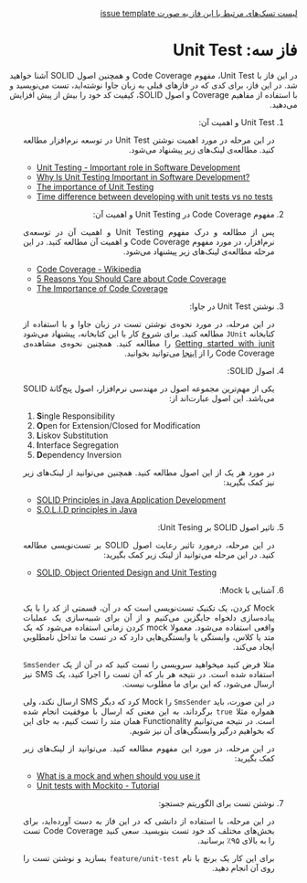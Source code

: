 <div dir="rtl" align='justify'>

[لیست تسک‌های مرتبط با این فاز به صورت issue template](./issue-template-Phase03.md)

#  فاز سه: Unit Test

در این فاز با Unit Test،
مفهوم Code Coverage
و همچنین اصول SOLID
آشنا خواهید شد. در این فاز، برای کدی که در فازهای قبلی به زبان جاوا نوشته‌اید، تست می‌نویسید و با استفاده از مفاهیم Coverage
و اصول SOLID،
کیفیت کد خود را بیش از پیش افزایش می‌دهید.

1. Unit Test و اهمیت آن:

    در این مرحله در مورد اهمیت نوشتن Unit Test
    در توسعه نرم‌افزار مطالعه کنید. مطالعه‌ی لینک‌های زیر پیشنهاد می‌شود.

    <div dir="ltr">

    - [Unit Testing - Important role in Software Development](https://medium.com/nonstopio/unit-testing-important-role-in-software-development-1f52f7c810f8)
    - [Why Is Unit Testing Important in Software Development?](https://performancelabus.com/unit-testing-importance/)
    - [The importance of Unit Testing](https://fortegrp.com/the-importance-of-unit-testing/)
    - [Time difference between developing with unit tests vs no tests](https://softwareengineering.stackexchange.com/questions/322256/time-difference-between-developing-with-unit-tests-vs-no-tests)

    </div>

1. مفهوم Code Coverage در Unit Testing و اهمیت آن:

    پس از مطالعه و درک مفهوم Unit Testing
    و اهمیت آن در توسعه‌ی نرم‌افزار، در مورد مفهوم Code Coverage
    و اهمیت آن مطالعه کنید. در این مرحله مطالعه‌ی لینک‌های زیر پیشنهاد می‌شود.

    <div dir="ltr">

    - [Code Coverage - Wikipedia](https://en.wikipedia.org/wiki/Code_coverage)
    - [5 Reasons You Should Care about Code Coverage](https://eldarion.com/blog/2017/07/13/5-reasons-you-should-care-about-code-coverage/)
    - [The Importance of Code Coverage](https://blog.cloudboost.io/the-importance-of-code-coverage-9b4d513f39b4)

    </div>

1. نوشتن Unit Test در جاوا:
    
    در این مرحله، در مورد نحوه‌ی نوشتن تست در زبان جاوا و با استفاده از کتابخانه `JUnit`
    مطالعه کنید. برای شروع کار با این کتابخانه، پیشنهاد می‌شود [Getting started with junit](https://riptutorial.com/junit)
    را مطالعه کنید. همچنین نحوه‌ی مشاهده‌ی Code Coverage
    را از
    [اینجا](https://www.jetbrains.com/help/idea/running-test-with-coverage.html)
    می‌توانید بخوانید.

1. اصول SOLID:

    یکی از مهم‌ترین مجموعه اصول در مهندسی نرم‌افزار، اصول پنج‌گانهٔ SOLID می‌باشد.
    این اصول عبارت‌اند از:

    <div dir="ltr">

    1. **S**ingle Responsibility
    1. **O**pen for Extension/Closed for Modification
    1. **L**iskov Substitution
    1. **I**nterface Segregation
    1. **D**ependency Inversion

    </div>

    در مورد هر یک از این اصول مطالعه کنید. همچنین می‌توانید از لینک‌های زیر نیز کمک بگیرید:

    <div dir="ltr">

    - [SOLID Principles in Java Application Development](https://www.jrebel.com/blog/solid-principles-in-java)
    - [S.O.L.I.D principles in Java](https://medium.com/@karthikcsridhar/s-o-l-i-d-principles-in-java-1aaff453d7ea)

    </div>

1. تاثیر اصول SOLID بر Unit Tesing:

    در این مرحله، درمورد تاثیر رعایت اصول SOLID
    بر تست‌نویسی مطالعه کنید. در این مرحله می‌توانید از لینک زیر کمک بگیرید:

    <div dir="ltr">

    - [SOLID, Object Oriented Design and Unit Testing](https://huestones.co.uk/2015/06/solid-object-oriented-design-and-unit-testing/)

    </div>

1. آشنایی با Mock:

    Mock
    کردن، یک تکنیک تست‌نویسی است که در آن، قسمتی از کد را با یک پیاده‌سازی دلخواه جایگزین می‌کنیم و از آن برای شبیه‌سازی یک عملیات واقعی استفاده می‌شود. معمولا mock
    کردن زمانی استفاده می‌شود که یک متد یا کلاس، وابستگی یا وابستگی‌هایی دارد که در تست ما تداخل نامطلوبی ایجاد می‌کند.

    مثلا فرض کنید میخواهید سرویسی را تست کنید که در آن از یک `SmsSender`
    استفاده شده است. در نتیجه هر بار که آن تست را اجرا کنید، یک SMS
    نیز ارسال می‌شود، که این برای ما مطلوب نیست.

    در این صورت، باید `SmsSender`
    را Mock
    کرد که دیگر SMS
    ارسال نکند، ولی همواره مثلا `true`
    برگرداند، به این معنی که ارسال با موفقیت انجام شده است. در نتیجه می‌توانیم Functionality
    همان متد را تست کنیم، به جای این که بخواهیم درگیر وابستگی‌های آن نیز شویم. 

    در این مرحله، در مورد این مفهوم مطالعه کنید. می‌توانید از لینک‌های زیر کمک بگیرید:

    <div dir="ltr">

    - [What is a mock and when should you use it](https://stackoverflow.com/questions/214092/what-is-a-mock-and-when-should-you-use-it)
    - [Unit tests with Mockito - Tutorial](https://www.vogella.com/tutorials/Mockito/article.html)

    </div>

1. نوشتن تست برای الگوریتم جستجو:

    در این مرحله، با استفاده از دانشی که در این فاز به دست آورده‌اید، برای بخش‌های مختلف کد خود تست بنویسید. سعی کنید Code Coverage
    تست را به بالای ۹۵٪ برسانید.

    برای این کار یک برنچ با نام `feature/unit-test`
    بسازید و نوشتن تست را روی آن انجام دهید.




</div>
